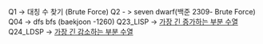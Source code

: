 Q1 -> 대칭 수 찾기 (Brute Force)
Q2 - > seven dwarf(백준 2309- Brute Force)
Q04 -> dfs bfs (baekjoon -1260) 
Q23_LISP -> [가장 긴 증가하는 부분 수열 ](./Q23_LIPS/11055.pdf) 
Q24_LDSP -> [가장 긴 감소하는 부분 수열](./Q24_LDPS/11055.pdf) 
